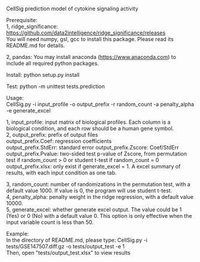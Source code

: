 CellSig prediction model of cytokine signaling activity

Prerequisite:  
1, ridge_significance: https://github.com/data2intelligence/ridge_significance/releases    
You will need numpy, gsl, gcc to install this package. Please read its README.md for details.

2, pandas: You may install anaconda (https://www.anaconda.com) to include all required python packages.

Install:
python setup.py install

Test:
python -m unittest tests.prediction

Usage:  
CellSig.py -i input_profile -o output_prefix -r random_count -a penalty_alpha -e generate_excel

1, input_profile: input matrix of biological profiles. Each column is a biological condition, and each row should be a human gene symbol.  
2, output_prefix: prefix of output files  
	output_prefix.Coef: regression coefficients  
	output_prefix.StdErr: standard error
	output_prefix.Zscore: Coef/StdErr
	output_prefix.Pvalue: two-sided test p-value of Zscore, from permutation test if random_count > 0 or student t-test if random_count = 0  
	output_prefix.xlsx: only exist if generate_excel = 1. A excel summary of results, with each input condition as one tab.

3, random_count: number of randomizations in the permutation test, with a default value 1000. If value is 0, the program will use student t-test.    
4, penalty_alpha: penalty weight in the ridge regression, with a default value 10000.  
5, generate_excel: whether generate excel output. The value could be 1 (Yes) or 0 (No) with a default value 0. This option is only effective when the input variable count is less than 50.

Example:    
In the directory of README.md, please type: CellSig.py -i tests/GSE147507.diff.gz -o tests/output_test -e 1  
Then, open "tests/output_test.xlsx" to view results  
